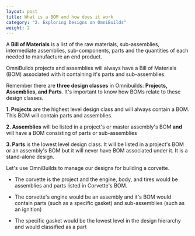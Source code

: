 ```yaml
---
layout: post
title: What is a BOM and how does it work
category: "2. Exploring Designs on OmniBuilds"
weight: 2
---
```


A **Bill of Materials** is a list of the raw materials, sub-assemblies, intermediate assemblies, sub-components, parts and the quantities of each needed to manufacture an end product.

OmniBuilds projects and assemblies will always have a Bill of Materials (BOM) associated with it containing it's parts and sub-assemblies.

Remember there are **three design classes** in Omnibuilds: **Projects, Assemblies, and Parts**. It's important to know how BOMs relate to these design classes.

**1. Projects** are the highest level design class and will always contain a BOM. This BOM will contain parts and assemblies.

**2. Assemblies** will be listed in a project's or master assembly's BOM **and** will have a BOM consisting of parts or sub-assemblies  

**3. Parts** is the lowest level design class. It will be listed in a project's BOM or an assembly's BOM but it will never have BOM associated under it. It is a stand-alone design.


Let's use OmniBuilds to manage our designs for building a corvette.

- The corvette is the project and the engine, body, and tires would be assemblies and parts listed in Corvette's BOM.

- The corvette's engine would be an assembly and it's BOM would contain parts (such as a specific gasket) and sub-assemblies (such as an ignition)

- The specific gasket would be the lowest level in the design hierarchy and would classified as a part
